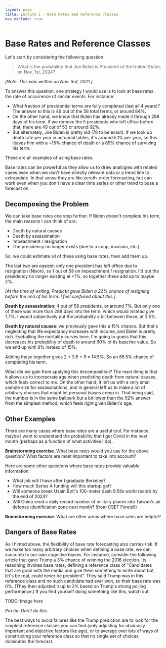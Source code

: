 ```yaml
---
layout: page
title: Lecture 1 - Base Rates and Reference Classes
nav_exclude: true
---
```


# Base Rates and Reference Classes

Let's start by considering the following question:

> What is the probability that Joe Biden is President of the United States on Nov. 1st, 2024?

*[Note: This was written on Nov. 3rd, 2021.]*

To answer this question, one strategy I would use is to look at base rates: the rate of occurrence of similar events. For instance:

* What fraction of presidential terms are fully completed (last all 4 years)? The answer to this is 49 out of the 58 total terms, or around 84%.
* On the other hand, we know that Biden has already made it through 288 days of his term. If we remove the 5 presidents who left office before that, there are 49 out of 53 or around 92%.
* But alternately, Joe Biden is pretty old (78 to be exact). If we look up death rate per year in actuarial tables, it's around 5.1% per year, so this leaves him with a ~15% chance of death or a 85% chance of surviving his term.

     

These are all examples of using base rates.

Base rates can be powerful as they allow us to draw analogies with related cases even when we don't have directly relevant data or a trend line to extrapolate. In that sense they are like zeroth-order forecasting, but can work even when you don't have a clear time series or other trend to base a forecast on.

## Decomposing the Problem

We can take base rates one step further. If Biden doesn't complete his term, the main reasons I can think of are:

* Death by natural causes
* Death by assassination
* Impeachment / resignation
* The presidency no longer exists (due to a coup, invasion, etc.)

So, we could estimate all of these using base rates, then add them up.

The last two are easiest: only one president has left office due to resignation (Nixon), so 1 out of 58 on impeachment / resignation. I'd put the presidency no longer existing at <1%, so together these add up to maybe 2%.


*[At the time of writing, PredictIt gave Biden a 22% chance of resigning before the end of his term. I feel confused about this.]*

**Death by assassination**: 4 out of 58 presidents, or around 7%. But only one of these was more than 288 days into the term, which would instead give 1.7%. I would subjectively put the probability a bit between these, at 3.5%.

**Death by natural causes**: we previously gave this a 15% chance. But that's neglecting that life expectancy increases with income, and Biden is pretty rich. Eyeballing the mortality curves here, I'm going to guess that this decreases his probability of death to around 60% of its baseline value. So we end up with 9% instead of 15%.

Adding these together gives 2 + 3.5 + 9 = 14.5%. So an 85.5% chance of completing his term.

What did we gain from applying this decomposition? The main thing is that it allows us to incorporate age when predicting death from natural causes, which feels correct to me. On the other hand, it left us with a very small sample size for assassinations, and in general left us to make a lot of arbitrary choices that might let personal biases creep in. That being said, the number is in the same ballpark but a bit lower than the 92% answer from the simplest method, which feels right given Biden's age.

## Other Examples

There are many cases where base rates are a useful tool. For instance, maybe I want to understand the probability that I get Covid in the next month (perhaps as a function of what activities I do).

**Brainstorming exercise**. What base rates would you use for the above question? What factors are most important to take into account?

Here are some other questions where base rates provide valuable information:

* What job will I have after I graduate Berkeley?
* How much Series A funding will this startup get?
* Will someone break Usain Bolt's 100-meter dash 9.58s world record by the end of 2024?
* Will China send a daily record number of military planes into Taiwan's air defense identification zone next month? (from CSET Foretell)

**Brainstorming exercise**. What are other areas where base rates are helpful?

## Dangers of Base Rates

As I hinted above, the flexibility of base rate forecasting also carries risk. If we make too many arbitrary choices when defining a base rate, we can succumb to our own cognitive biases. For instance, consider the following article that gave Trump a 3% chance of winning the 2016 election. Its reasoning invokes base rates, defining a reference class of "Candidates that are good with the media and give them something to write about but, let's be real, could never be president". They said Trump was in this reference class and no such candidate had ever won, so their base rate was 0%. (They then adjusted it up to 3% based on Trump's strong polling performance.) If you find yourself doing something like this, watch out.

TODO: Image here

*Pro tip: Don't do this.*

The best ways to avoid failures like the Trump prediction are to look for the simplest reference classes you can find (only adjusting for obviously important and objective factors like age), or to average over lots of ways of constructing your reference class so that no single set of choices dominates the forecast.